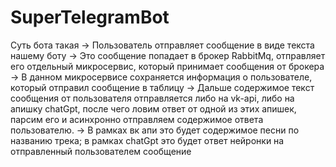# SuperTelegramBot
Суть бота такая 
-> Пользователь отправляет сообщение в виде текста нашему боту
-> Это сообщение попадает в брокер RabbitMq, отправляет его отдельный микросервис, который принимает сообщения от брокера
-> В данном микросервисе сохраняется информация о пользователе, который отправил сообщение в таблицу
-> Дальше содержимое текст сообщения от пользователя отправляется либо на vk-api, либо на апишку chatGpt, после чего ловим ответ
от одной из этих апишек, парсим его и асинхронно отправляем содержимое ответа пользователю. 
-> В рамках вк апи это будет содержимое песни по названию трека; в рамках chatGpt это будет ответ нейронки на отправленный пользователем сообщение
